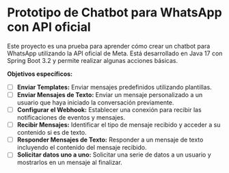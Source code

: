 # Prototipo de Chatbot para WhatsApp con API oficial

Este proyecto es una prueba para aprender cómo crear un chatbot para WhatsApp utilizando la API oficial de Meta. Está desarrollado en Java 17 con Spring Boot 3.2 y permite realizar algunas acciones básicas.

**Objetivos específicos:**

- [ ] **Enviar Templates:** Enviar mensajes predefinidos utilizando plantillas.
- [ ] **Enviar Mensajes de Texto:** Enviar un mensaje personalizado a un usuario que haya iniciado la conversación previamente.
- [ ] **Configurar el Webhook:** Establecer una conexión para recibir las notificaciones de eventos y mensajes.
- [ ] **Recibir Mensajes:** Identificar el tipo de mensaje recibido y acceder a su contenido si es de texto.
- [ ] **Responder Mensajes de Texto:** Responder a un mensaje de texto incluyendo el contenido del mensaje recibido.
- [ ] **Solicitar datos uno a uno:** Solicitar una serie de datos a un usuario y mostrarlos en un mensaje al finalizar.
